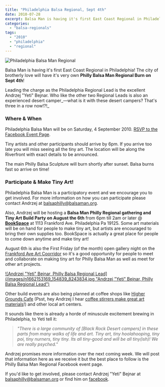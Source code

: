 ```yaml
---
title: "Philadelphia Balsa Regional, Sept 4th"
date: 2010-07-28
excerpt: Balsa Man is having it's first East Coast Regional in Philadelphia! The city of brotherly love will have it's very own **Philly Balsa Man Regional Burn on Sept 4th**!
categories: 
  - "balsa-regionals"
tags: 
  - "2010"
  - "philadelphia"
  - "regional"
---
```


![Philadelphia Balsa Man Regional](/images/philadelphia-balsa-man-logo.png "Philadelphia Balsa Man Regional")

Balsa Man is having it's first East Coast Regional in Philadelphia! The city of brotherly love will have it's very own **Philly Balsa Man Regional Burn on Sept 4th**!

Leading the charge as the Philadelphia Regional Lead is the excellent Andrzej "Yeti" Bejnar. Who like the other two Regional Leads is also an experienced desert camper_—what is it with these desert campers? That's three in a row now!?!_

### Where & When

Philadelphia Balsa Man will be on Saturday, 4 September 2010. [RSVP to the Facebook Event Page](https://www.facebook.com/event.php?eid=138641836166873).

Tiny artists and other participants should arrive by 6pm. If you arrive too late you will miss seeing all the tiny art. The location will be along the Riverfront with exact details to be announced.

The main Philly Balsa Sculpture will burn shortly after sunset. Balsa burns fast so arrive on time!

### Participate & Make Tiny Art!

Philadelphia Balsa Man is a participatory event and we encourage you to get involved. For more information on how you can participate please contact Andrzej at [balsaphilly@balsaman.org](balsaphilly@balsaman.org).

Also, Andrzej will be hosting a **Balsa Man Philly Regional gathering and Tiny Art Build Party on August the 6th** from 6pm till 2am or later @ [**BookSpace**](https://phillybookspace.blogspot.com/) at 1113 Frankford Ave. Philadelphia Pa 19125. Some art materials will be on hand for people to make tiny art, but artists are encouraged to bring their own supplies too. BookSpace is actually a great place for people to come down anytime and make tiny art!

August 6th is also the First Friday (of the month) open gallery night on the [Frankford Ave Art Coorridor](https://frankfordavearts.org/) so it's a good opportunity for people to meet and collaborate on making tiny art for Philly Balsa Man as well as meet for other art projects.

[![Andrzej "Yeti" Bejnar, Philly Balsa Regional Lead](/images/n1662153169_154839_8243834.jpg "Andrzej "Yeti" Bejnar, Philly Balsa Regional Lead")](https://www.facebook.com/profile.php?id=1662153169)

Other build events are also being planned at coffee shops like [Higher Grounds Cafe](https://www.highergroundscafe.com/) (Psst, hey Andrzej I hear [coffee stirrers make great art materials](https://www.flickr.com/photos/mikest/3901010095/in/pool-1215242@N23/)!) and other local art centers.

It sounds like there is already a horde of minuscule excitement brewing in Philadelphia, to Yeti tell it:

> _"There is a large community of \[Black Rock Desert campers\] in these parts from many walks of life and art. Tiny art, tiny hoolahooping, tiny poi, tiny nurners, tiny tiny. Its all tiny-good and will be all tiny(ish)! We are really psyched."_

Andrzej promises more information over the next coming week. We will post that information here as we receive it but the best place to follow is the Philly Balsa Man Regional Facebook event page.

If you'd like to get involved, please contact Andrzej "Yeti" Bejnar at [balsaphilly@balsaman.org](mailto:balsaphilly@balsaman.org) or find him on [facebook](https://www.facebook.com/profile.php?id=1662153169 "Andrzej Bejnar").
